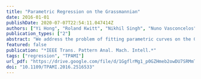 ```yaml
---
title: "Parametric Regression on the Grassmannian"
date: 2016-01-01
publishDate: 2020-07-07T22:54:11.047414Z
authors: ["Yi Hong", "Roland Kwitt", "Nikhil Singh", "Nuno Vasconcelos", "Marc Niethammer"]
publication_types: ["2"]
abstract: "We address the problem of fitting parametric curves on the Grassmann manifold for the purpose of intrinsic parametric regression. As customary in the literature, we start from the energy minimization formulation of linear least-squares in Euclidean spaces and generalize this concept to general nonflat Riemannian manifolds, following an optimal-control point of view. We then specialize this idea to the Grassmann manifold and demonstrate that it yields a simple, extensible and easy-to-implement solution to the parametric regression problem. In fact, it allows us to extend the basic geodesic model to (1) a “time-warped” variant and (2) cubic splines. We demonstrate the utility of the proposed solution on different vision problems, such as shape regression as a function of age, trafficspeed estimation and crowd-counting from surveillance video clips. Most notably, these problems can be conveniently solved within the same framework without any specifically-tailored steps along the processing pipeline."
featured: false
publication: "*IEEE Trans. Pattern Anal. Mach. Intell.*"
tags: ["regression", "TPAMI"]
url_pdf: "https://drive.google.com/file/d/1GgflrMg1_p0GZHmeb2owDU7SRMmTiNZp"
doi: "10.1109/TPAMI.2016.2516533"
---
```


